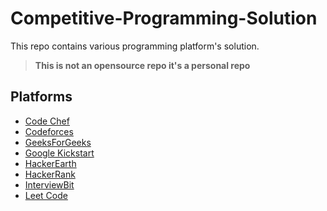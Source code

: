 # Competitive-Programming-Solution
This repo contains various programming platform's solution.


> **This is not an opensource repo it's a personal repo**



## Platforms
- [Code Chef](https://github.com/PritamSarbajna/Competitive-Programming-Solution/tree/main/Code%20Chef)
- [Codeforces](https://github.com/PritamSarbajna/Competitive-Programming-Solution/tree/main/Codeforces)
- [GeeksForGeeks](https://github.com/PritamSarbajna/Competitive-Programming-Solution/tree/main/GeeksForGeeks)
- [Google Kickstart](https://github.com/PritamSarbajna/Coding-platforms-Solution/tree/main/Google%20Kickstart)
- [HackerEarth](https://github.com/PritamSarbajna/Competitive-Programming-Solution/tree/main/HackerEarth)
- [HackerRank](https://github.com/PritamSarbajna/Competitive-Programming-Solution/tree/main/HackerRank)
- [InterviewBit](https://github.com/PritamSarbajna/Competitive-Programming-Solution/tree/main/InterviewBit)
- [Leet Code](https://github.com/PritamSarbajna/Competitive-Programming-Solution/tree/main/Leet%20Code)
